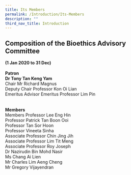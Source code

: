 ```yaml
---
title: Its Members
permalink: /Introduction/Its-Members
description: ""
third_nav_title: Introduction
---
```

## Composition of the Bioethics Advisory Committee <br>
****(1 Jan 2020 to 31 Dec)****<Br>
<br>
**Patron**<br>
**Dr Tony Tan Keng Yam** <br>
Chair Mr Richard Magnus<br>
Deputy Chair Professor Kon Oi Lian<br>
Emeritus Advisor Emeritus Professor Lim Pin<br>
<br>
<br>
**Members**<Br>
Members Professor Lee Eng Hin<Br>
Professor Patrick Tan Boon Ooi<Br>
Professor Tan Sor Hoon<Br>
Professor Vineeta Sinha<Br>
Associate Professor Chin Jing Jih<Br>
Associate Professor Lim Tit Meng<Br>
Associate Professor Roy Joseph<br>
Dr Nazirudin Bin Mohd Nasir<br>
Ms Chang Ai Lien<br>
Mr Charles Lim Aeng Cheng<br>
Mr Gregory Vijayendran <br>